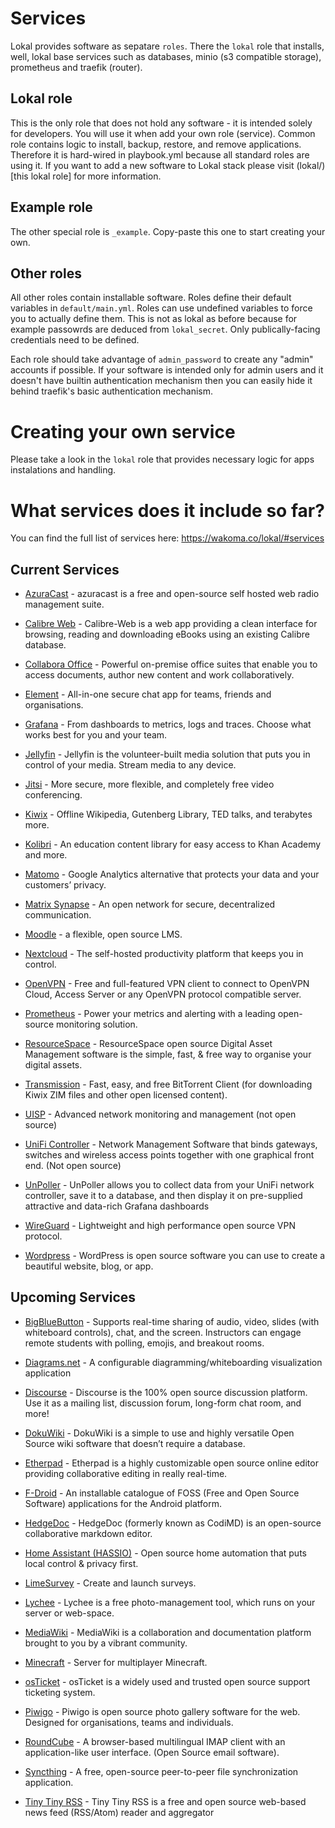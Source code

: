 # Services

Lokal provides software as sepatare `roles`. There the `lokal` role that installs, well, lokal base
services such as databases, minio (s3 compatible storage), prometheus and traefik (router).

## Lokal role

This is the only role that does not hold any software - it is intended solely for developers. You
will use it when add your own role (service). Common role contains logic to install, backup, restore, and remove
applications. Therefore it is hard-wired in playbook.yml because all standard roles are using it. If you
want to add a new software to Lokal stack please visit (lokal/)[this lokal role] for more information.

## Example role

The other special role is `_example`. Copy-paste this one to start creating your own.

## Other roles

All other roles contain installable software. Roles define their default variables in `default/main.yml`.
Roles can use undefined variables to force you to actually define them. This is not as lokal as before
because for example passowrds are deduced from `lokal_secret`. Only publically-facing credentials need to
be defined.

Each role should take advantage of `admin_password` to create any "admin" accounts if possible. If your
software is intended only for admin users and it doesn't have builtin authentication mechanism then you
can easily hide it behind traefik's basic authentication mechanism.

# Creating your own service

Please take a look in the `lokal` role that provides necessary logic for apps instalations and handling.

# What services does it include so far?

You can find the full list of services here: https://wakoma.co/lokal/#services

## Current Services

* [AzuraCast](https://www.azuracast.com/) - azuracast is a free and open-source self hosted web radio management suite.

* [Calibre Web](https://github.com/janeczku/calibre-web) - Calibre-Web is a web app providing a clean interface for browsing, reading and downloading eBooks using an existing Calibre database.

* [Collabora Office](https://www.collaboraoffice.com/) - Powerful on-premise office suites that enable you to access documents, author new content and work collaboratively.

* [Element](https://element.io/) - All-in-one secure chat app for teams, friends and organisations.

* [Grafana](https://grafana.com/) - From dashboards to metrics, logs and traces. Choose what works best for you and your team.

* [Jellyfin](https://jellyfin.org/) - Jellyfin is the volunteer-built media solution that puts you in control of your media. Stream media to any device.

* [Jitsi](https://jitsi.org) - More secure, more flexible, and completely free video conferencing.

* [Kiwix](https://www.kiwix.org/en/) - Offline Wikipedia, Gutenberg Library, TED talks, and terabytes more.

* [Kolibri](https://learningequality.org/kolibri/) - An education content library for easy access to Khan Academy and more.

* [Matomo](https://matomo.org/) - Google Analytics alternative that protects your data and your customers’ privacy.

* [Matrix Synapse](https://matrix.org/) - An open network for secure, decentralized communication.

* [Moodle](https://moodle.com/) - a flexible, open source LMS.

* [Nextcloud](https://nextcloud.com/) - The self-hosted productivity platform that keeps you in control.

* [OpenVPN](https://openvpn.net/) - Free and full-featured VPN client to connect to OpenVPN Cloud, Access Server or any OpenVPN protocol compatible server.

* [Prometheus](https://prometheus.io/) - Power your metrics and alerting with a leading open-source monitoring solution.

* [ResourceSpace](https://www.resourcespace.com/) - ResourceSpace open source Digital Asset Management software is the simple, fast, & free way to organise your digital assets.

* [Transmission](https://transmissionbt.com/) - Fast, easy, and free BitTorrent Client (for downloading Kiwix ZIM files and other open licensed content).

* [UISP](https://uisp.ui.com/) - Advanced network monitoring and management (not open source)

* [UniFi Controller](https://www.ui.com/software/) - Network Management Software that binds gateways, switches and wireless access points together with one graphical front end. (Not open source)

* [UnPoller](https://unpoller.com/) - UnPoller allows you to collect data from your UniFi network controller, save it to a database, and then display it on pre-supplied attractive and data-rich Grafana dashboards

* [WireGuard](https://www.wireguard.com/) - Lightweight and high performance open source VPN protocol.

* [Wordpress](https://wordpress.org/) - WordPress is open source software you can use to create a beautiful website, blog, or app.

## Upcoming Services

* [BigBlueButton](https://bigbluebutton.org/) - Supports real-time sharing of audio, video, slides (with whiteboard controls), chat, and the screen. Instructors can engage remote students with polling, emojis, and breakout rooms.

* [Diagrams.net](https://www.diagrams.net/) - A configurable diagramming/whiteboarding visualization application

* [Discourse](https://www.discourse.org/) - Discourse is the 100% open source discussion platform. Use it as a mailing list, discussion forum, long-form chat room, and more!

* [DokuWiki](https://www.dokuwiki.org/dokuwiki) - DokuWiki is a simple to use and highly versatile Open Source wiki software that doesn’t require a database.

* [Etherpad](https://etherpad.org/) - Etherpad is a highly customizable open source online editor providing collaborative editing in really real-time.

* [F-Droid](https://f-droid.org/en/) - An installable catalogue of FOSS (Free and Open Source Software) applications for the Android platform.

* [HedgeDoc](https://hedgedoc.org/) - HedgeDoc (formerly known as CodiMD) is an open-source collaborative markdown editor.

* [Home Assistant (HASSIO)](https://www.home-assistant.io/) - Open source home automation that puts local control & privacy first.

* [LimeSurvey](https://www.limesurvey.org/) - Create and launch surveys.

* [Lychee](https://lychee.electerious.com/) - Lychee is a free photo-management tool, which runs on your server or web-space.

* [MediaWiki](https://www.mediawiki.org/wiki/MediaWiki) - MediaWiki is a collaboration and documentation platform brought to you by a vibrant community.

* [Minecraft](https://www.minecraft.net/) - Server for multiplayer Minecraft.

* [osTicket](https://osticket.com/) - osTicket is a widely used and trusted open source support ticketing system.

* [Piwigo](https://piwigo.org/) - Piwigo is open source photo gallery software for the web. Designed for organisations, teams and individuals.

* [RoundCube](https://roundcube.net/) - A browser-based multilingual IMAP client with an application-like user interface. (Open Source email software).

* [Syncthing](https://syncthing.net/) - A free, open-source peer-to-peer file synchronization application.

* [Tiny Tiny RSS](https://tt-rss.org/) - Tiny Tiny RSS is a free and open source web-based news feed (RSS/Atom) reader and aggregator
